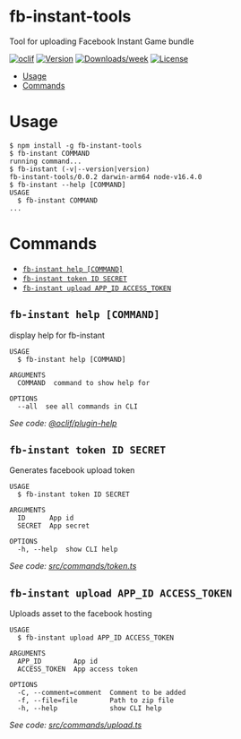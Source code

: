 fb-instant-tools
================

Tool for uploading Facebook Instant Game bundle

[![oclif](https://img.shields.io/badge/cli-oclif-brightgreen.svg)](https://oclif.io)
[![Version](https://img.shields.io/npm/v/fb-instant-tools.svg)](https://npmjs.org/package/fb-instant-tools)
[![Downloads/week](https://img.shields.io/npm/dw/fb-instant-tools.svg)](https://npmjs.org/package/fb-instant-tools)
[![License](https://img.shields.io/npm/l/fb-instant-tools.svg)](https://github.com/alex-slv4/fb-instant-tools/blob/master/package.json)

<!-- toc -->
* [Usage](#usage)
* [Commands](#commands)
<!-- tocstop -->
# Usage
<!-- usage -->
```sh-session
$ npm install -g fb-instant-tools
$ fb-instant COMMAND
running command...
$ fb-instant (-v|--version|version)
fb-instant-tools/0.0.2 darwin-arm64 node-v16.4.0
$ fb-instant --help [COMMAND]
USAGE
  $ fb-instant COMMAND
...
```
<!-- usagestop -->
# Commands
<!-- commands -->
* [`fb-instant help [COMMAND]`](#fb-instant-help-command)
* [`fb-instant token ID SECRET`](#fb-instant-token-id-secret)
* [`fb-instant upload APP_ID ACCESS_TOKEN`](#fb-instant-upload-app_id-access_token)

## `fb-instant help [COMMAND]`

display help for fb-instant

```
USAGE
  $ fb-instant help [COMMAND]

ARGUMENTS
  COMMAND  command to show help for

OPTIONS
  --all  see all commands in CLI
```

_See code: [@oclif/plugin-help](https://github.com/oclif/plugin-help/blob/v3.2.2/src/commands/help.ts)_

## `fb-instant token ID SECRET`

Generates facebook upload token

```
USAGE
  $ fb-instant token ID SECRET

ARGUMENTS
  ID      App id
  SECRET  App secret

OPTIONS
  -h, --help  show CLI help
```

_See code: [src/commands/token.ts](https://github.com/alex-slv4/fb-instant-tools/blob/v0.0.2/src/commands/token.ts)_

## `fb-instant upload APP_ID ACCESS_TOKEN`

Uploads asset to the facebook hosting

```
USAGE
  $ fb-instant upload APP_ID ACCESS_TOKEN

ARGUMENTS
  APP_ID        App id
  ACCESS_TOKEN  App access token

OPTIONS
  -C, --comment=comment  Comment to be added
  -f, --file=file        Path to zip file
  -h, --help             show CLI help
```

_See code: [src/commands/upload.ts](https://github.com/alex-slv4/fb-instant-tools/blob/v0.0.2/src/commands/upload.ts)_
<!-- commandsstop -->
